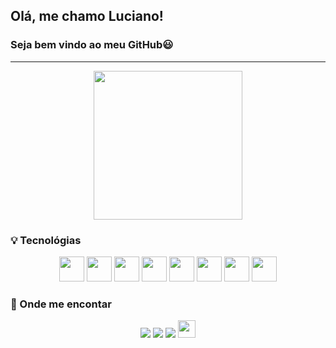 ## Olá, me chamo Luciano!
### Seja bem vindo ao meu GitHub😃
---
<p align="center">
<a href="https://github.com/LucianoASousa"></a>
<img height="238em"src="https://github-readme-streak-stats.herokuapp.com/?user=LucianoASousa&theme=default_border=true">
  </p>

### 💡 Tecnológias

<p align="center">
<a href="https://github.com/LucianoASousa"></a>
<img src="https://cdn.jsdelivr.net/gh/devicons/devicon/icons/git/git-plain.svg" width="40" height="40"/>
<img src="https://cdn.jsdelivr.net/gh/devicons/devicon/icons/javascript/javascript-plain.svg" width="40" height="40"/>
<img src="https://cdn.jsdelivr.net/gh/devicons/devicon/icons/html5/html5-plain-wordmark.svg" width="40" height="40"/>
<img src="https://cdn.jsdelivr.net/gh/devicons/devicon/icons/css3/css3-plain-wordmark.svg" width="40" height="40"/>
<img src="https://cdn.jsdelivr.net/gh/devicons/devicon/icons/nodejs/nodejs-plain-wordmark.svg" width="40" height="40"/>
<img src="https://cdn.jsdelivr.net/gh/devicons/devicon/icons/react/react-original.svg" width="40" height="40"/>
<img src="https://cdn.jsdelivr.net/gh/devicons/devicon/icons/github/github-original.svg" width="40" height="40"/>
<img src="https://cdn.jsdelivr.net/gh/devicons/devicon/icons/vscode/vscode-original.svg" width="40" height="40"/>        
</p>

### 📍 Onde me encontar 

<p align= "center">
  <a href="https://instagram.com/luciano.asousa" target="_blank"><img src="https://img.shields.io/badge/-Instagram-%23E4405F?style=for-the-badge&logo=instagram&logoColor=white" target="_blank"></a>
  <a href = "mailto:lucianoamorim506@gmail.com"><img src="https://img.shields.io/badge/Gmail-D14836?style=for-the-badge&logo=gmail&logoColor=white" target="_blank"></a>
  <a href="https://www.linkedin.com/in/lucianoasousa/" target="_blank"><img src="https://img.shields.io/badge/-LinkedIn-%230077B5?style=for-the-badge&logo=linkedin&logoColor=white" target="_blank"></a>
  <a href="https://twitter.com/lucianoamorimd"><img height="28"src="https://img.shields.io/twitter/url?style=social&url=https%3A%2F%2Ftwitter.com%2Flucianoamorimd" target="_blank"></a>
</p>
